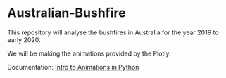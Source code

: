# Australian-Bushfire
This repository will analyse the bushfires in Australia for the year 2019 to early 2020.

We will be making the animations provided by the Plotly.

Documentation: [Intro to Animations in Python](https://plotly.com/python/animations/)
